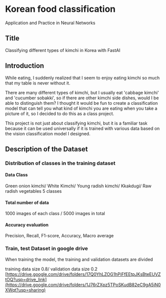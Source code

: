 # Korean food classification
Application and Practice in Neural Networks

## Title
Classifying different types of kimchi in Korea with FastAI

## Introduction
While eating, I suddenly realized that I seem to enjoy eating kimchi so much that my table is never without it.

There are many different types of kimchi, but I usually eat 'cabbage kimchi' and 'cucumber sobakki', so if there are other kimchi side dishes, would I be able to distinguish them? I thought it would be fun to create a classification model that can tell you what kind of kimchi you are eating when you take a picture of it, so I decided to do this as a class project.

This project is not just about classifying kimchi, but it is a familiar task because it can be used universally if it is trained with various data based on the vision classification model I designed.

## Description of the Dataset
### Distribution of classes in the training dataset
#### Data Class
Green onion kimchi/ White Kimchi/ Young radish kimchi/ Kkakdugi/ Raw radish vegetables 
5 classes
#### Total number of data
1000 images of each class / 5000 images in total

#### Accuracy evaluation
Precision, Recall, F1-score, Accuracy, Macro average

### Train, test Dataset in google drive
When training the model, the training and validation datasets are divided

training data size 0.8/ validation data size 0.2
[https://drive.google.com/drive/folders/17Q0YhLZOG1hPiFfEEtpJKsBteEUVZtOQ?usp=drive_link](https://drive.google.com/drive/folders/1J76rZXpz5TPoSKudB82eC9gA5iN0XWqt?usp=sharing)
